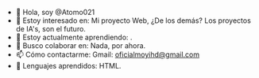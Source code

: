 - 👋 Hola, soy @Atomo021
- 👀 Estoy interesado en: Mi proyecto Web, ¿De los demás? Los proyectos de IA's, son el futuro.
- 🌱 Estoy actualmente aprendiendo: .
- 💞️ Busco colaborar en: Nada, por ahora.
- 📫 Cómo contactarme: Gmail: oficialmoyihd@gmail.com
- 🔧 Lenguajes aprendidos: HTML.

<!--
Atomo021/Atomo021 es un repositorio ✨ especial ✨ porque su `README.md` (este archivo) aparece en tu perfil de GitHub.
Puede hacer clic en el enlace Vista previa para ver los cambios.
-->
